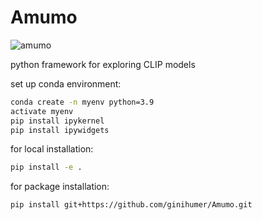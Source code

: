 # Amumo
![amumo](https://github.com/ginihumer/Amumo/assets/45741696/180c8eec-b75e-4063-8130-692f1fcca81c)


python framework for exploring CLIP models

set up conda environment:

```bash
conda create -n myenv python=3.9
activate myenv
pip install ipykernel
pip install ipywidgets
```


for local installation:
```bash
pip install -e .
```


for package installation:
```bash
pip install git+https://github.com/ginihumer/Amumo.git
```

